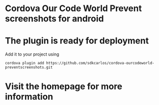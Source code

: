 # Cordova Our Code World Prevent screenshots for android

# The plugin is ready for deployment

Add it to your project using

```batch
cordova plugin add https://github.com/sdkcarlos/cordova-ourcodeworld-preventscreenshots.git
```
# Visit the homepage for more information
